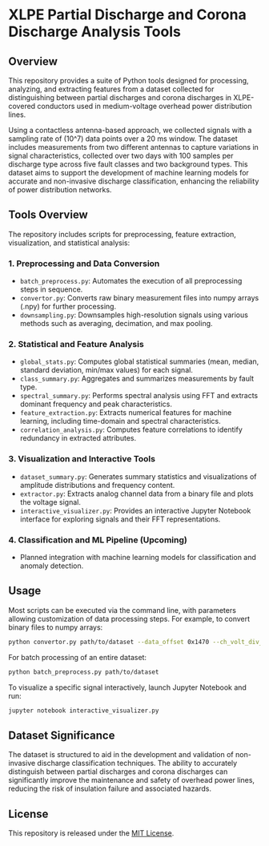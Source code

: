 # XLPE Partial Discharge and Corona Discharge Analysis Tools

## Overview
This repository provides a suite of Python tools designed for processing, analyzing, and extracting features from a dataset collected for distinguishing between partial discharges and corona discharges in XLPE-covered conductors used in medium-voltage overhead power distribution lines.

Using a contactless antenna-based approach, we collected signals with a sampling rate of \(10^7\) data points over a 20 ms window. The dataset includes measurements from two different antennas to capture variations in signal characteristics, collected over two days with 100 samples per discharge type across five fault classes and two background types. This dataset aims to support the development of machine learning models for accurate and non-invasive discharge classification, enhancing the reliability of power distribution networks.

## Tools Overview
The repository includes scripts for preprocessing, feature extraction, visualization, and statistical analysis:

### 1. **Preprocessing and Data Conversion**
- `batch_preprocess.py`: Automates the execution of all preprocessing steps in sequence.
- `convertor.py`: Converts raw binary measurement files into numpy arrays (.npy) for further processing.
- `downsampling.py`: Downsamples high-resolution signals using various methods such as averaging, decimation, and max pooling.

### 2. **Statistical and Feature Analysis**
- `global_stats.py`: Computes global statistical summaries (mean, median, standard deviation, min/max values) for each signal.
- `class_summary.py`: Aggregates and summarizes measurements by fault type.
- `spectral_summary.py`: Performs spectral analysis using FFT and extracts dominant frequency and peak characteristics.
- `feature_extraction.py`: Extracts numerical features for machine learning, including time-domain and spectral characteristics.
- `correlation_analysis.py`: Computes feature correlations to identify redundancy in extracted attributes.

### 3. **Visualization and Interactive Tools**
- `dataset_summary.py`: Generates summary statistics and visualizations of amplitude distributions and frequency content.
- `extractor.py`: Extracts analog channel data from a binary file and plots the voltage signal.
- `interactive_visualizer.py`: Provides an interactive Jupyter Notebook interface for exploring signals and their FFT representations.

### 4. **Classification and ML Pipeline (Upcoming)**
- Planned integration with machine learning models for classification and anomaly detection.

## Usage
Most scripts can be executed via the command line, with parameters allowing customization of data processing steps. For example, to convert binary files to numpy arrays:
```bash
python convertor.py path/to/dataset --data_offset 0x1470 --ch_volt_div_val 5000
```
For batch processing of an entire dataset:
```bash
python batch_preprocess.py path/to/dataset
```
To visualize a specific signal interactively, launch Jupyter Notebook and run:
```bash
jupyter notebook interactive_visualizer.py
```

## Dataset Significance
The dataset is structured to aid in the development and validation of non-invasive discharge classification techniques. The ability to accurately distinguish between partial discharges and corona discharges can significantly improve the maintenance and safety of overhead power lines, reducing the risk of insulation failure and associated hazards.


## License
This repository is released under the [MIT License](LICENSE).